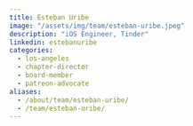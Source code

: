 ```yaml
---
title: Esteban Uribe
image: "/assets/img/team/esteban-uribe.jpeg"
description: "iOS Engineer, Tinder"
linkedin: estebanuribe
categories:
  - los-angeles
  - chapter-director
  - board-member
  - patreon-advocate
aliases:
  - /about/team/esteban-uribe/
  - /team/esteban-uribe/
---
```

